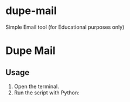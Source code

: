 # dupe-mail
Simple Email tool (for Educational purposes only)
# Dupe Mail

## Usage

1. Open the terminal.
2. Run the script with Python:
